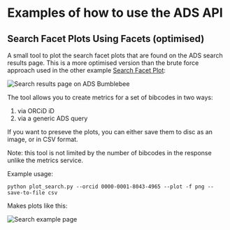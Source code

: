 # Examples of how to use the ADS API

## Search Facet Plots Using Facets (optimised)

A small tool to plot the search facet plots that are found on the ADS search results page. This is a more optimised version than the brute force approach used in the other example [Search Facet Plot](https://github.com/jonnybazookatone/ads-examples/tree/master/search_facet):

![Search results page on ADS Bumblebee](https://raw.githubusercontent.com/jonnybazookatone/ads-examples/master/search_facet_optimised/ui_example.png)

The tool allows you to create metrics for a set of bibcodes in two ways:

  1. via ORCiD iD
  2. via a generic ADS query

If you want to preseve the plots, you can either save them to disc as an image, or in CSV format.

Note: this tool is not limited by the number of bibcodes in the response unlike the metrics service.

Example usage:
```
python plot_search.py --orcid 0000-0001-8043-4965 --plot -f png --save-to-file csv
```

Makes plots like this:

![Search example page](https://raw.githubusercontent.com/jonnybazookatone/ads-examples/master/search_facet_optimised/example.png)
